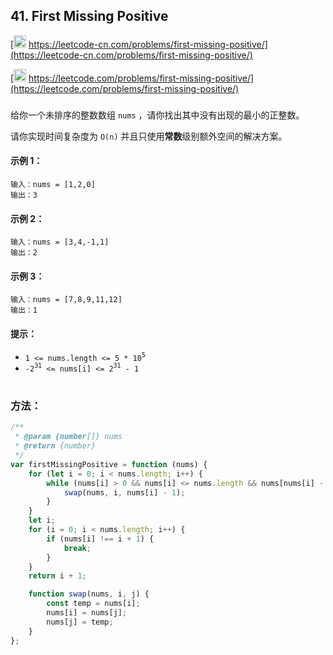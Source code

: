 ## 41. First Missing Positive

[<img src="https://static.leetcode-cn.com/cn-mono-assets/production/assets/logo-dark-cn.c42314a8.svg" height="20" /> https://leetcode-cn.com/problems/first-missing-positive/](https://leetcode-cn.com/problems/first-missing-positive/)

[<img src="https://assets.leetcode.com/static_assets/public/webpack_bundles/images/logo-dark.e99485d9b.svg" height="20"/> https://leetcode.com/problems/first-missing-positive/](https://leetcode.com/problems/first-missing-positive/)

###

给你一个未排序的整数数组 `nums` ，请你找出其中没有出现的最小的正整数。

请你实现时间复杂度为 `O(n)` 并且只使用**常数**级别额外空间的解决方案。

#### 示例 1：

```
输入：nums = [1,2,0]
输出：3
```

#### 示例 2：

```
输入：nums = [3,4,-1,1]
输出：2
```

#### 示例 3：

```
输入：nums = [7,8,9,11,12]
输出：1
```

#### 提示：

-   `1 <= nums.length <= 5 * 10`<sup>`5`</sup>
-   `-2`<sup>`31`</sup>` <= nums[i] <= 2`<sup>`31`</sup>` - 1`

#

### 方法：

```js
/**
 * @param {number[]} nums
 * @return {number}
 */
var firstMissingPositive = function (nums) {
    for (let i = 0; i < nums.length; i++) {
        while (nums[i] > 0 && nums[i] <= nums.length && nums[nums[i] - 1] !== nums[i]) {
            swap(nums, i, nums[i] - 1);
        }
    }
    let i;
    for (i = 0; i < nums.length; i++) {
        if (nums[i] !== i + 1) {
            break;
        }
    }
    return i + 1;

    function swap(nums, i, j) {
        const temp = nums[i];
        nums[i] = nums[j];
        nums[j] = temp;
    }
};
```
